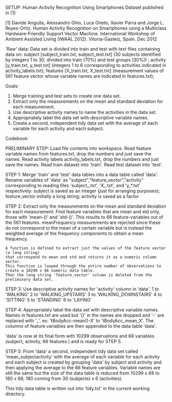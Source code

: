 SETUP: Human Activity Recognition Using Smartphones Dataset published in [1]

[1] Davide Anguita, Alessandro Ghio, Luca Oneto, Xavier Parra and Jorge L. Reyes-Ortiz. Human Activity Recognition on Smartphones using a Multiclass Hardware-Friendly Support Vector Machine. International Workshop of Ambient Assisted Living (IWAAL 2012). Vitoria-Gasteiz, Spain. Dec 2012 


'Raw' data: 
Data set is divided into train and test with text files containing data on: 
	subject   [subject_train.txt, subject_test.txt] (30 subjects identified by integers 1 to 30, divided into train (70%) 	and test groups (30%)) ;
	activity [y_train.txt, y_test.txt] (integers 1 to 6 corresponding to activities indicated in activity_labels.txt);
	features   [X_train.txt, X_test.txt] (measurement values of 561 feature vector whose variable names are indicated in 	features.txt);

Goals:
1. Merge training and test sets to create one data set. 
2. Extract only the measurements on the mean and standard deviation for each measurement. 
3. Use descriptive activity names to name the activities in the data set. 
4. Appropriately label the data set with descriptive variable names. 
5. Create a second, independent tidy data set with the average of each variable for each activity and each subject.


Codebook:

PRELIMINARY STEP: Load file contents into workspace.
	Read feature variable names from features.txt, drop the numbers and just save the names.
	Read activity labels activity_labels.txt, drop the numbers and just save the names.
	Read train dataset into 'train'.
	Read test dataset into 'test'.

STEP 1: Merge 'train' and 'test' data tables into a data table called 'data'.
	Rename variables of 'data' as "subject","feature_vector","activity" 
	corresponding to reading files 'subject_*.txt', 'X_*.txt', and 'y_*.txt' respectively:
		subject is saved as an integer (just for arranging purposes); 
		feature_vector initially a long string;
		activity is saved as a factor

STEP 2: Extract only the measurements on the mean and standard deviation for each measurement.
	Find feature variables that are mean and std only, those with 'mean-()' and 'std-()'.
	This results to 66 feature-variables out of the 561 features.
	meanFrequency measurements are rejected since these do not correspond to the mean of a certain 
	variable but is instead the weighted average of the frequency components to obtain a mean frequency.

	A function is defined to extract just the values of the feature vector (a long string) 
	that correspond to mean and std and returns it as a numeric column vector. 
	This function is looped through the entire number of observations to create a 10299 x 66 numeric data table.
	Then the long string 'feature_vector' column is deleted from the preliminary data set. 

STEP 3: Use descriptive activity names for 'activity' column in 'data'. 
	1 to 'WALKING'
	2 to 'WALKING_UPSTAIRS'
	3 to 'WALKING_DOWNSTAIRS'
	4 to 'SITTING'
	5 to 'STANDING'
	6 to 'LAYING'

STEP 4: Appropriately label the data set with descriptive variable names.
	Names in features.txt are used but '()' in the names are dropped and '-' are replaced with '_'.
	ex: 'tBodyAcc-mean()-X' to 'tBodyAcc_mean_X'.
	The columns of feature variables are then appended to the data table 'data'.


'data' is now at its final form with 10299 observations and 68 variables (subject, activity, 66 features )
and is ready for STEP 5.

STEP 5: From 'data' a second, independent tidy data set called 'mean_subjectactivity' 
with the average of each variable for each activity and each subject is created by
grouping 'data' by subject and activity and then applying the average to the 66 feature variables.
Variable names are still the same but the size of the data table is reduced from 10299 x 68
to 180 x 68, 180 coming from 30 (subjects) x 6 (activities). 

This tidy data table is written out into 'tidy.txt' in the current working directory.
